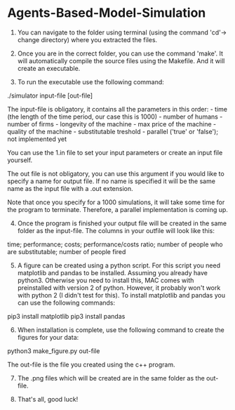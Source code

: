 # Agents-Based-Model-Simulation

1. You can navigate to the folder using terminal (using the command 'cd'-> change directory) where you extracted the files. 

2. Once you are in the correct folder, you can use the command 'make'. It will automatically compile the source files using the Makefile. And it will create an executable.

3. To run the executable use the following command:

./simulator input-file [out-file]

The input-file is obligatory, it contains all the parameters in this order:
	- time (the length of the time period, our case this is 1000)
	- number of humans 
	- number of firms 
	- longevity of the machine
	- max price of the machine
	- quality of the machine
	- substitutable treshold
	- parallel ('true' or 'false'); not implemented yet

You can use the 1.in file to set your input parameters or create an input file yourself.

The out file is not obligatory, you can use this argument if you would like to specify a name for output file. If no name is specified it will be the same name as the input file with a .out extension.

Note that once you specify for a 1000 simulations, it will take some time for the program to terminate. Therefore, a parallel implementation is coming up.

4. Once the program is finished your output file will be created in the same folder as the input-file. The columns in your outfile will look like this:

time; performance; costs; performance/costs ratio; number of people who are substitutable; number of people fired

5. A figure can be created using a python script. For this script you need matplotlib and pandas to be installed. Assuming you already have python3. Otherwise you need to install this, MAC comes with preinstalled with version 2 of python. However, it probably won't work with python 2 (I didn't test for this). To install matplotlib and pandas you can use the following commands:

pip3 install matplotlib
pip3 install pandas

6. When installation is complete, use the following command to create the figures for your data:

python3 make_figure.py out-file

The out-file is the file you created using the c++ program.

7. The .png files which will be created are in the same folder as the out-file.

8. That's all, good luck!



